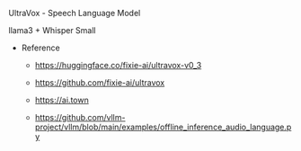 UltraVox - Speech Language Model

llama3 + Whisper Small

- Reference

  - https://huggingface.co/fixie-ai/ultravox-v0_3

  - https://github.com/fixie-ai/ultravox

  - https://ai.town
  - https://github.com/vllm-project/vllm/blob/main/examples/offline_inference_audio_language.py

